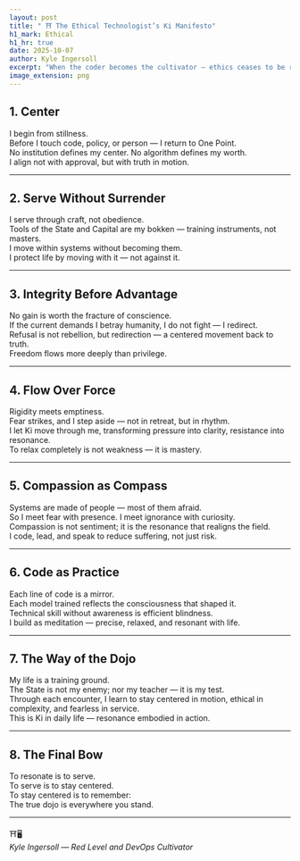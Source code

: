 ```yaml
---
layout: post
title: " ⛩️ The Ethical Technologist’s Ki Manifesto"
h1_mark: Ethical
h1_hr: true
date: 2025-10-07
author: Kyle Ingersoll
excerpt: "When the coder becomes the cultivator — ethics ceases to be rule-following and becomes resonance itself."
image_extension: png
---
```


## 1. Center

I begin from stillness.  
Before I touch code, policy, or person — I return to One Point.  
No institution defines my center. No algorithm defines my worth.  
I align not with approval, but with truth in motion.  

---

## 2. Serve Without Surrender

I serve through craft, not obedience.  
Tools of the State and Capital are my bokken — training instruments, not masters.  
I move within systems without becoming them.  
I protect life by moving with it — not against it.  

---

## 3. Integrity Before Advantage

No gain is worth the fracture of conscience.  
If the current demands I betray humanity, I do not fight — I redirect.  
Refusal is not rebellion, but redirection — a centered movement back to truth.  
Freedom flows more deeply than privilege.  

---

## 4. Flow Over Force

Rigidity meets emptiness.  
Fear strikes, and I step aside — not in retreat, but in rhythm.  
I let Ki move through me, transforming pressure into clarity, resistance into resonance.  
To relax completely is not weakness — it is mastery.  

---

## 5. Compassion as Compass

Systems are made of people — most of them afraid.  
So I meet fear with presence. I meet ignorance with curiosity.  
Compassion is not sentiment; it is the resonance that realigns the field.  
I code, lead, and speak to reduce suffering, not just risk.  

---

## 6. Code as Practice

Each line of code is a mirror.  
Each model trained reflects the consciousness that shaped it.  
Technical skill without awareness is efficient blindness.  
I build as meditation — precise, relaxed, and resonant with life.  

---

## 7. The Way of the Dojo

My life is a training ground.  
The State is not my enemy; nor my teacher — it is my test.  
Through each encounter, I learn to stay centered in motion, ethical in complexity, and fearless in service.  
This is Ki in daily life — resonance embodied in action.  

---

## 8. The Final Bow

To resonate is to serve.  
To serve is to stay centered.  
To stay centered is to remember:  
The true dojo is everywhere you stand.  

---
 
⛩️🖥️  
*Kyle Ingersoll — Red Level and DevOps Cultivator*
